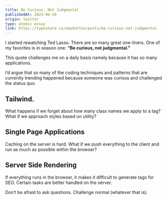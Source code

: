 ```yaml
---
title: Be Curious, Not Judgmental
publishedAt: 2023-06-20
origin: twitter
type: atomic essay
link: https://typeshare.co/amydutton/posts/be-curious-not-judgmental
---
```


I started rewatching Ted Lasso. There are so many great one-liners. One of my favorites is in season one: **“Be curious, not judgmental.”**

This quote challenges me on a daily basis namely because it has so many applications.

I’d argue that so many of the coding techniques and patterns that are currently trending happened because someone was curious and challenged the status quo.

## Tailwind.

What happens if we forget about how many class names we apply to a tag? What if we approach styles based on utility?

## Single Page Applications

Caching on the server is hard. What if we push everything to the client and run as much as possible within the browser?

## Server Side Rendering

If everything runs in the browser, it makes it difficult to generate tags for SEO. Certain tasks are better handled on the server.

Don’t be afraid to ask questions. Challenge normal (whatever that is).
